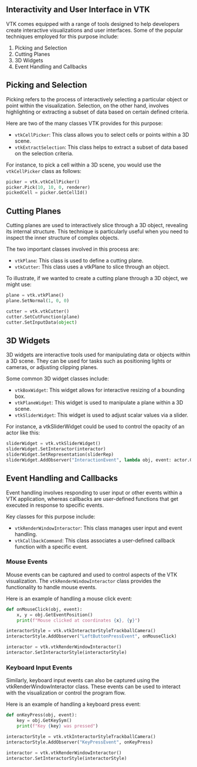## Interactivity and User Interface in VTK

VTK comes equipped with a range of tools designed to help developers create interactive visualizations and user interfaces. Some of the popular techniques employed for this purpose include:

1. Picking and Selection
2. Cutting Planes
3. 3D Widgets
4. Event Handling and Callbacks

## Picking and Selection

Picking refers to the process of interactively selecting a particular object or point within the visualization. Selection, on the other hand, involves highlighting or extracting a subset of data based on certain defined criteria.

Here are two of the many classes VTK provides for this purpose:

- `vtkCellPicker`: This class allows you to select cells or points within a 3D scene.
- `vtkExtractSelection`: This class helps to extract a subset of data based on the selection criteria.

For instance, to pick a cell within a 3D scene, you would use the `vtkCellPicker` class as follows:

```python
picker = vtk.vtkCellPicker()
picker.Pick(10, 10, 0, renderer)
pickedCell = picker.GetCellId()
```

## Cutting Planes

Cutting planes are used to interactively slice through a 3D object, revealing its internal structure. This technique is particularly useful when you need to inspect the inner structure of complex objects.

The two important classes involved in this process are:

- `vtkPlane`: This class is used to define a cutting plane.
- `vtkCutter`: This class uses a vtkPlane to slice through an object.

To illustrate, if we wanted to create a cutting plane through a 3D object, we might use:

```python
plane = vtk.vtkPlane()
plane.SetNormal(1, 0, 0)

cutter = vtk.vtkCutter()
cutter.SetCutFunction(plane)
cutter.SetInputData(object)
```

## 3D Widgets

3D widgets are interactive tools used for manipulating data or objects within a 3D scene. They can be used for tasks such as positioning lights or cameras, or adjusting clipping planes.

Some common 3D widget classes include:

- `vtkBoxWidget`: This widget allows for interactive resizing of a bounding box.
- `vtkPlaneWidget`: This widget is used to manipulate a plane within a 3D scene.
- `vtkSliderWidget`: This widget is used to adjust scalar values via a slider.

For instance, a vtkSliderWidget could be used to control the opacity of an actor like this:

```python
sliderWidget = vtk.vtkSliderWidget()
sliderWidget.SetInteractor(interactor)
sliderWidget.SetRepresentation(sliderRep)
sliderWidget.AddObserver("InteractionEvent", lambda obj, event: actor.GetProperty().SetOpacity(obj.GetRepresentation().GetValue()))
```

## Event Handling and Callbacks

Event handling involves responding to user input or other events within a VTK application, whereas callbacks are user-defined functions that get executed in response to specific events.

Key classes for this purpose include:

- `vtkRenderWindowInteractor`: This class manages user input and event handling.
- `vtkCallbackCommand`: This class associates a user-defined callback function with a specific event.

### Mouse Events

Mouse events can be captured and used to control aspects of the VTK visualization. The `vtkRenderWindowInteractor` class provides the functionality to handle mouse events.

Here is an example of handling a mouse click event:

```python
def onMouseClick(obj, event):
    x, y = obj.GetEventPosition()
    print(f"Mouse clicked at coordinates {x}, {y}")

interactorStyle = vtk.vtkInteractorStyleTrackballCamera()
interactorStyle.AddObserver("LeftButtonPressEvent", onMouseClick)

interactor = vtk.vtkRenderWindowInteractor()
interactor.SetInteractorStyle(interactorStyle)
```

### Keyboard Input Events

Similarly, keyboard input events can also be captured using the vtkRenderWindowInteractor class. These events can be used to interact with the visualization or control the program flow.

Here is an example of handling a keyboard press event:

```python
def onKeyPress(obj, event):
    key = obj.GetKeySym()
    print(f"Key {key} was pressed")

interactorStyle = vtk.vtkInteractorStyleTrackballCamera()
interactorStyle.AddObserver("KeyPressEvent", onKeyPress)

interactor = vtk.vtkRenderWindowInteractor()
interactor.SetInteractorStyle(interactorStyle)
```

